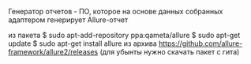 Генератор отчетов - ПО, которое на основе данных собранных адаптером генерирует Allure-отчет 

из пакета 
$ sudo apt-add-repository ppa:qameta/allure 
$ sudo apt-get update $ sudo apt-get install allure 
из архива 
https://github.com/allure-framework/allure2/releases
(для убынты нужно скачать пакет с гита)